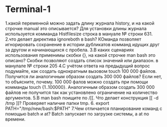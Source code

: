 # Terminal-1
1.какой переменной можно задать длину журнала history, и на какой строчке manual это описывается? Для установки длины журнала используется комманда Histfilesize строка в мануале № строки 631.
2.что делает директива ignoreboth в bash? КОманда позволяет игнорировать сохранение в истории дубликатов комманд идущих друг за другом и начинающихся с пробела.
3.В каких сценариях использования применимы скобки {}, на какой строчке man bash это описано? Скобки позволяют создать список значений или диапазон. в манулале № строки 205
4.С учётом ответа на предыдущий вопрос подумайте, как создать однократным вызовом touch 100 000 файлов. Получится ли аналогичным образом создать 300 000 файлов? Если нет, то объясните, почему. 100 000 фалов можно создать при помощи комманды touch {1..100000}. Аналогичным образом создать 300 000 файлов не получится так как установлено ограничение на количество аргументов.
5.В man bash поищите по /\[\[. Что делает конструкция [[ -d /tmp ]]? Проверяет наличие папки tmp.
6. export PATH="/tmp/new/bash:$PATH"
7.Чем отличается планирование команд с помощью batch и at? Batch запускает по загрузке системы, а at по времени.

